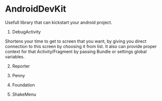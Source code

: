 AndroidDevKit
=============

Usefull library that can kickstart your android project.


1. DebugActivity

Shortens your time to get to screen that you want, by giving you direct connection to this screen by choosing it from list. It also can provide proper context for that Activity/Fragment by passing Bundle or settings global variables.

2. Reporter

3. Penny

4. Foundation

5. ShakeMenu
